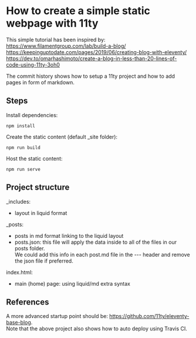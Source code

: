 # How to create a simple static webpage with 11ty

This simple tutorial has been inspired by:  
https://www.filamentgroup.com/lab/build-a-blog/  
https://keepinguptodate.com/pages/2019/06/creating-blog-with-eleventy/  
https://dev.to/omarhashimoto/create-a-blog-in-less-than-20-lines-of-code-using-11ty-3oh0  

The commit history shows how to setup a 11ty project and how to add pages in form of markdown.

## Steps

Install dependencies:

    npm install

Create the static content (default _site folder):

    npm run build

Host the static content:

    npm run serve

## Project structure

_includes:
- layout in liquid format

_posts:
- posts in md format linking to the liquid layout
- posts.json: this file will apply the data inside to all of the files in our posts folder.  
  We could add this info in each post.md file in the --- header and remove the json file if preferred.

index.html:
- main (home) page: using liquid/md extra syntax

## References

A more advanced startup point should be: https://github.com/11ty/eleventy-base-blog.  
Note that the above project also shows how to auto deploy using Travis CI.